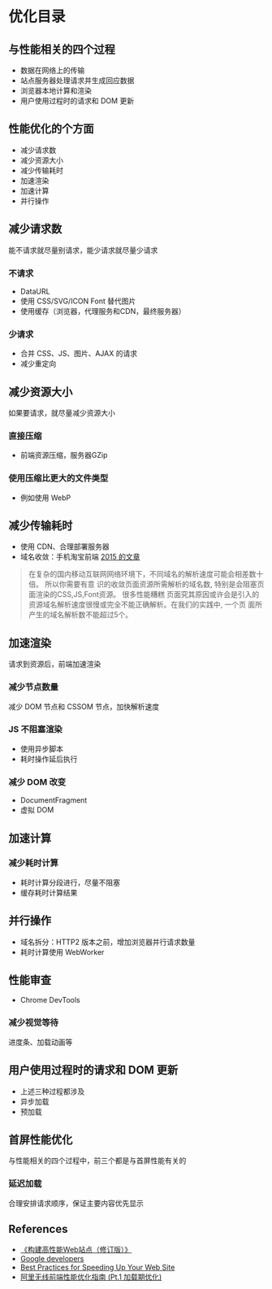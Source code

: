 # 优化目录


## 与性能相关的四个过程
* 数据在网络上的传输
* 站点服务器处理请求并生成回应数据
* 浏览器本地计算和渲染
* 用户使用过程时的请求和 DOM 更新


## 性能优化的个方面
* 减少请求数
* 减少资源大小
* 减少传输耗时
* 加速渲染
* 加速计算
* 并行操作


## 减少请求数
能不请求就尽量别请求，能少请求就尽量少请求

### 不请求
* DataURL
* 使用 CSS/SVG/ICON Font 替代图片
* 使用缓存（浏览器，代理服务和CDN，最终服务器）

### 少请求
* 合并 CSS、JS、图片、AJAX 的请求
* 减少重定向


## 减少资源大小
如果要请求，就尽量减少资源大小

### 直接压缩
* 前端资源压缩，服务器GZip

### 使用压缩比更大的文件类型
* 例如使用 WebP


## 减少传输耗时
* 使用 CDN、合理部署服务器
* 域名收敛：手机淘宝前端 [2015 的文章](https://github.com/amfe/article/issues/1)
> 在复杂的国内移动互联网网络环境下，不同域名的解析速度可能会相差数十倍。 所以你需要有意
识的收敛页面资源所需解析的域名数, 特别是会阻塞页面渲染的CSS,JS,Font资源。 很多性能糟糕
页面究其原因或许会是引入的资源域名解析速度很慢或完全不能正确解析。在我们的实践中, 一个页
面所产生的域名解析数不能超过5个。


## 加速渲染
请求到资源后，前端加速渲染

### 减少节点数量
减少 DOM 节点和 CSSOM 节点，加快解析速度

### JS 不阻塞渲染
* 使用异步脚本
* 耗时操作延后执行

### 减少 DOM 改变
* DocumentFragment
* 虚拟 DOM


## 加速计算
### 减少耗时计算
* 耗时计算分段进行，尽量不阻塞
* 缓存耗时计算结果


## 并行操作
* 域名拆分：HTTP2 版本之前，增加浏览器并行请求数量
* 耗时计算使用 WebWorker






## 性能审查
* Chrome DevTools



### 减少视觉等待
进度条、加载动画等


## 用户使用过程时的请求和 DOM 更新
* 上述三种过程都涉及
* 异步加载
* 预加载


## 首屏性能优化
与性能相关的四个过程中，前三个都是与首屏性能有关的

### 延迟加载
合理安排请求顺序，保证主要内容优先显示


## References
* [《构建高性能Web站点（修订版）》](https://book.douban.com/subject/10812787/)
* [Google developers](https://developers.google.com/web/fundamentals/performance/why-performance-matters/)
* [Best Practices for Speeding Up Your Web Site](https://developer.yahoo.com/performance/rules.html)
* [阿里无线前端性能优化指南 (Pt.1 加载期优化) ](https://github.com/amfe/article/issues/1)
